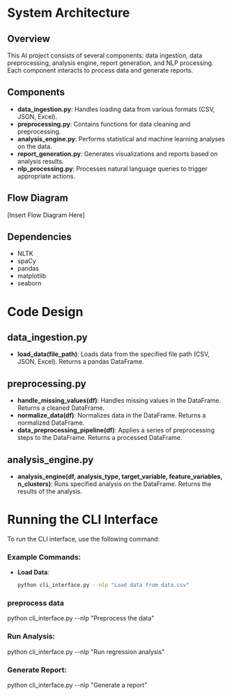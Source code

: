 # System Architecture

## Overview
This AI project consists of several components: data ingestion, data preprocessing, analysis engine, report generation, and NLP processing. Each component interacts to process data and generate reports.

## Components
- **data_ingestion.py**: Handles loading data from various formats (CSV, JSON, Excel).
- **preprocessing.py**: Contains functions for data cleaning and preprocessing.
- **analysis_engine.py**: Performs statistical and machine learning analyses on the data.
- **report_generation.py**: Generates visualizations and reports based on analysis results.
- **nlp_processing.py**: Processes natural language queries to trigger appropriate actions.

## Flow Diagram
[Insert Flow Diagram Here]

## Dependencies
- NLTK
- spaCy
- pandas
- matplotlib
- seaborn




# Code Design

## data_ingestion.py
- **load_data(file_path)**: Loads data from the specified file path (CSV, JSON, Excel). Returns a pandas DataFrame.

## preprocessing.py
- **handle_missing_values(df)**: Handles missing values in the DataFrame. Returns a cleaned DataFrame.
- **normalize_data(df)**: Normalizes data in the DataFrame. Returns a normalized DataFrame.
- **data_preprocessing_pipeline(df)**: Applies a series of preprocessing steps to the DataFrame. Returns a processed DataFrame.

## analysis_engine.py
- **analysis_engine(df, analysis_type, target_variable, feature_variables, n_clusters)**: Runs specified analysis on the DataFrame. Returns the results of the analysis.




# Running the CLI Interface

To run the CLI interface, use the following command:
### Example Commands:
- **Load Data**:
  ```bash
  python cli_interface.py --nlp "Load data from data.csv"


### preprocess data
python cli_interface.py --nlp "Preprocess the data"

### Run Analysis:
python cli_interface.py --nlp "Run regression analysis"

### Generate Report:
python cli_interface.py --nlp "Generate a report"
